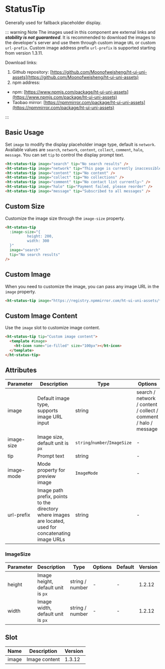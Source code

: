 # StatusTip

Generally used for fallback placeholder display.

::: warning Note
The images used in this component are external links and **_stability is not guaranteed_**. It is recommended to download the images to the developer's server and use them through custom image `URL` or custom `url-prefix`. Custom image address prefix `url-prefix` is supported starting from version 1.3.11.

Download links:

1. Github repository: [https://github.com/Moonofweisheng/ht-ui-uni-assets](https://github.com/Moonofweisheng/ht-ui-uni-assets)
2. npm address:

- npm: [https://www.npmjs.com/package/ht-ui-uni-assets](https://www.npmjs.com/package/ht-ui-uni-assets)
- Taobao mirror: [https://npmmirror.com/package/ht-ui-uni-assets](https://npmmirror.com/package/ht-ui-uni-assets)

:::

## Basic Usage

Set `image` to modify the display placeholder image type, default is `network`. Available values are `search`, `network`, `content`, `collect`, `comment`, `halo`, `message`. You can set `tip` to control the display prompt text.

```html
<ht-status-tip image="search" tip="No search results" />
<ht-status-tip image="network" tip="This page is currently inaccessible" />
<ht-status-tip image="content" tip="No content" />
<ht-status-tip image="collect" tip="No collections" />
<ht-status-tip image="comment" tip="No contact list currently~" />
<ht-status-tip image="halo" tip="Payment failed, please reorder" />
<ht-status-tip image="message" tip="Subscribed to all messages" />
```

## Custom Size

Customize the image size through the `image-size` property.

```html
<ht-status-tip
  :image-size="{
          height: 200,
          width: 300
  }"
  image="search"
  tip="No search results"
/>
```

## Custom Image

When you need to customize the image, you can pass any image URL in the `image` property.

```html
<ht-status-tip image="https://registry.npmmirror.com/ht-ui-uni-assets/*/files/panda.jpg" tip="View my avatar" />
```

## Custom Image Content

Use the `image` slot to customize image content.

```html
<ht-status-tip tip="Custom image content">
  <template #image>
    <ht-icon name="ie-filled" size="100px"></ht-icon>
  </template>
</ht-status-tip>
```

## Attributes

| Parameter | Description | Type | Options | Default | Version |
|-----------|-------------|------|----------|---------|----------|
| image | Default image type, supports image URL input | string | search / network / content / collect / comment / halo / message | network | - |
| image-size | Image size, default unit is `px` | `string`/`number`/`ImageSize` | - | - | - |
| tip | Prompt text | string | - | - | - |
| image-mode | Mode property for preview image | `ImageMode` | - | aspectFit | 1.2.12 |
| url-prefix | Image path prefix, points to the directory where images are located, used for concatenating image URLs | string | - | https://registry.npmmirror.com/ht-ui-uni-assets/*/files/ | 1.3.11 |

### ImageSize

| Parameter | Description | Type | Options | Default | Version |
|-----------|-------------|------|----------|---------|----------|
| height | Image height, default unit is `px` | string / number | - | - | 1.2.12 |
| width | Image width, default unit is `px` | string / number | - | - | 1.2.12 |

## Slot

| Name | Description | Version |
|------|-------------|----------|
| image | Image content | 1.3.12 |

